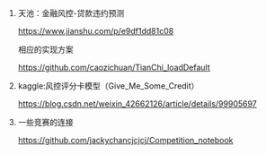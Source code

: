 1. 天池：金融风控-贷款违约预测

   https://www.jianshu.com/p/e9df1dd81c08

   相应的实现方案

   https://github.com/caozichuan/TianChi_loadDefault
2. kaggle:风控评分卡模型（Give_Me_Some_Credit）
   
   https://blog.csdn.net/weixin_42662126/article/details/99905697

3. 一些竞赛的连接

   https://github.com/jackychancjcjcj/Competition_notebook
